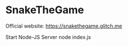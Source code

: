 # SnakeTheGame

Official website: https://snakethegame.glitch.me


Start Node-JS Server
node index.js

